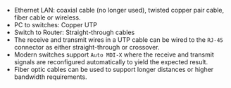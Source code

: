 - Ethernet LAN: coaxial cable (no longer used), twisted copper pair
    cable, fiber cable or wireless.
- PC to switches: Copper UTP
- Switch to Router: Straight-through cables
- The receive and transmit wires in a UTP cable can be wired to the
    `RJ-45` connector as either straight-through or crossover.
- Modern switches support `Auto MDI-X` where the receive and transmit
    signals are reconfigured automatically to yield the expected
    result.
- Fiber optic cables can be used to support longer distances or higher
    bandwidth requirements.
